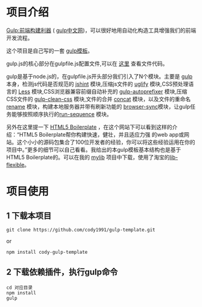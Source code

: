 项目介绍
====

[Gulp:前端构建利器](http://gulpjs.com/) ( [gulp中文网](http://www.gulpjs.com.cn/))，可以很好地用自动化构造工具增强我们的前端开发流程。

这个项目是自己写的一套 [gulp模板](https://github.com/cody1991/gulp-template)。

gulp.js的核心部分在gulpfile.js配置文件,可以在 [这里](https://github.com/cody1991/gulp-study/blob/dev/gulpfile.js) 查看文件代码。

gulp是基于node.js的，在gulpfile.js开头部分我们引入了N个模块。主要是 [gulp](https://github.com/gulpjs/gulp) 本身，检测js代码是否规范的 [jshint](https://github.com/spalger/gulp-jshint) 模块,压缩js文件的 [uglify](https://github.com/terinjokes/gulp-uglify) 模块,CSS预处理语言的 [Less](https://github.com/plus3network/gulp-less) 模块,CSS浏览器兼容前缀自动补充的 [gulp-autoprefixer](https://www.npmjs.com/package/gulp-autoprefixer) 模块,压缩CSS文件的 [gulp-clean-css](https://www.npmjs.com/package/gulp-clean-css) 模块,文件的合并 [concat](https://github.com/wearefractal/gulp-concat) 模块，以及文件的重命名 [rename](https://github.com/hparra/gulp-rename) 模块，构建本地服务器并带有刷新功能的 [browser-sync](https://www.npmjs.com/package/browser-sync)模块，让gulp任务能够按照顺序执行的[run-sequence](https://www.npmjs.com/package/run-sequence) 模块。

另外在这里提一下 [HTML5 Boilerplate](http://www.bootcss.com/p/html5boilerplate/) ，在这个网站下可以看到这样的介绍：“HTML5 Boilerplate帮你构建快速，健壮，并且适应力强 的web app或网站。这个小小的源码包集合了100位开发者的经验，你可以将这些经验运用在你的项目中。”更多的细节可以自己看看。我给出的本gulp模板基本结构也是基于HTML5 Boilerplate的。可以在我的 [mylib](https://github.com/cody1991/mylib/tree/gh-pages/framwork/signlepage-lib-flexible) 项目中下载，使用了淘宝的[lib-flexible](https://github.com/amfe/lib-flexible)。


项目使用
===

1   下载本项目
---

    git clone https://github.com/cody1991/gulp-template.git

or
    
    npm install cody-gulp-template


2   下载依赖插件，执行gulp命令
---
    
    cd 对应目录
    npm install
    gulp
